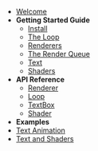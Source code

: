 - [Welcome](README.md)
- **Getting Started Guide**
  - [Install](installing.md)
  - [The Loop](loop.md)
  - [Renderers](renderers.md)
  - [The Render Queue](render-queue.md)
  - [Text](text.md)
  - [Shaders](shaders.md)
- **API Reference**
  - [Renderer](reference/renderer.md)
  - [Loop](reference/loop.md)
  - [TextBox](reference/text-box.md)
  - [Shader](reference/shader.md)
- **Examples**
 - [Text Animation](ex2.md)
 - [Text and Shaders](ex1.md)
